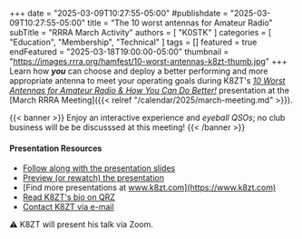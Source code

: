 +++
date = "2025-03-09T10:27:55-05:00"
#publishdate = "2025-03-09T10:27:55-05:00"
title = "The 10 worst antennas for Amateur Radio"
subTitle = "RRRA March Activity"
authors = [ "K0STK" ]
categories = [ "Education", "Membership", "Technical" ]
tags = []
featured = true 
endFeatured = "2025-03-18T19:00:00-05:00"
thumbnail = "https://images.rrra.org/hamfest/10-worst-antennas-k8zt-thumb.jpg"
+++
Learn how ***you*** can choose and deploy a better performing and more
appropriate antenna to meet your operating goals during K8ZT's
*[10 Worst Antennas for Amateur Radio &
How You Can Do Better!][slides]* presentation at the
[March RRRA Meeting]({{< relref "/calendar/2025/march-meeting.md" >}}).

{{< banner >}}
Enjoy an interactive experience and *eyeball QSOs*; no club business
will be be discusssed at this meeting!
{{< /banner >}}
<!--more-->

#### Presentation Resources

* [Follow along with the presentation slides][slides]
* [Preview \(or rewatch\) the presentation][youtube]
* [Find more presentations at www.k8zt.com](https://www.k8zt.com)
* [Read K8ZT's bio on QRZ](https://www.qrz.com/db/K8ZT)
* [Contact K8ZT via e-mail](mailto:k8zt73@gmail.com)

:warning: K8ZT will present his talk via Zoom.

[slides]: https://tiny.cc/worst-ant
[youtube]: https://youtu.be/JZu6hveiNNI
